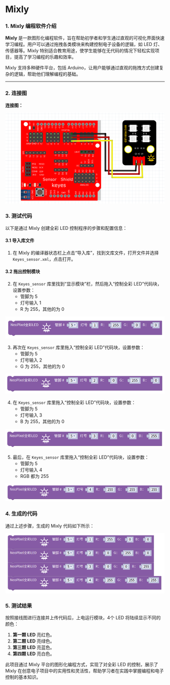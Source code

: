 # Mixly

### 1. Mixly 编程软件介绍

**Mixly** 是一款图形化编程软件，旨在帮助初学者和学生通过直观的可视化界面快速学习编程。用户可以通过拖拽各类模块来构建控制电子设备的逻辑，如 LED 灯、传感器等。Mixly 特别适合教育用途，使学生能够在无代码的情况下轻松实现项目，提高了学习编程的乐趣和效率。

Mixly 支持多种硬件平台，包括 Arduino，让用户能够通过直观的拖拽方式创建复杂的逻辑，帮助他们理解编程的基础。

---

### 2. 连接图

**连接图：**

![连接图](media/2c09d8a93e0ea3cf25caead6acdc9dd4.png)

### 3. 测试代码

以下是通过 Mixly 创建全彩 LED 控制程序的步骤和配置信息：

#### 3.1 导入库文件

1. 在 Mixly 的编译器状态栏上点击“导入库”，找到文库文件，打开文件并选择`Keyes_sensor.xml`，点击打开。

#### 3.2 拖出控制模块

2. 在 `Keyes_sensor` 库里找到“显示模块”栏，然后拖入“控制全彩 LED”代码块，设置参数：
   - 管脚为 5
   - 灯号输入 1
   - R 为 255，其他的为 0

![控制全彩 LED 1](media/1f9d517589d3b66b328a78caadbef22a.png)

3. 再次在 `Keyes_sensor` 库里拖入“控制全彩 LED”代码块，设置参数：
   - 管脚为 5
   - 灯号输入 2
   - G 为 255，其他的为 0

![控制全彩 LED 2](media/466b71128a40c0110b0de9d829ea8b31.png)

4. 在 `Keyes_sensor` 库里拖入“控制全彩 LED”代码块，设置参数：
   - 管脚为 5
   - 灯号输入 3
   - B 为 255，其他的为 0

![控制全彩 LED 3](media/2be4f7bf5b334a9da4dc336aad973688.png)

5. 最后，在 `Keyes_sensor` 库里拖入“控制全彩 LED”代码块，设置参数：
   - 管脚为 5
   - 灯号输入 4
   - RGB 都为 255

![控制全彩 LED 4](media/c7a8b03fef512f2ad2fc5e95cb89f59d.png)

### 4. 生成的代码

通过上述步骤，生成的 Mixly 代码如下所示：

![生成的代码](media/77541b3c94fb372d4502478116dd4772.png)

### 5. 测试结果

按照接线图进行连接并上传代码后，上电运行模块，4个 LED 将陆续显示不同的颜色：

1. **第一颗 LED** 亮红色。
2. **第二颗 LED** 亮绿色。
3. **第三颗 LED** 亮蓝色。
4. **第四颗 LED** 亮白色。

此项目通过 Mixly 平台的图形化编程方式，实现了对全彩 LED 的控制，展示了 Mixly 在创意电子项目中的实用性和灵活性，帮助学习者在实践中掌握编程和电子控制的基本知识。

